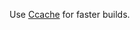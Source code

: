 <!--
+++
private = true
+++
-->

Use [Ccache][ccache] for faster builds.

[ccache]: https://ccache.dev
